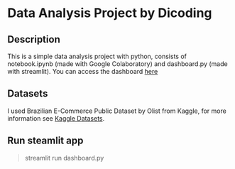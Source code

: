 # Data Analysis Project by Dicoding
## Description
This is a simple data analysis project with python, consists of notebook.ipynb (made with Google Colaboratory) and dashboard.py (made with streamlit). You can access the dashboard [here](https://dashboardpy-dicoding.streamlit.app/)
## Datasets
I used Brazilian E-Commerce Public Dataset by Olist from Kaggle, for more information see [Kaggle Datasets](https://www.kaggle.com/datasets/olistbr/brazilian-ecommerce/data?select=olist_order_reviews_dataset.csv).
## Run steamlit app
> streamlit run dashboard.py
